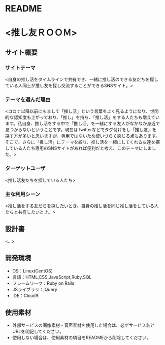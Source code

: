 # README

# <推し友ＲＯＯＭ>

## サイト概要
### サイトテーマ
<自身の推し活をタイムラインで共有でき、一緒に推し活のできる友だちを探している人同士が推し友を探し交流することができるSNSサイト。>

### テーマを選んだ理由
<コロナ以降以前にもまして「推し活」という言葉をよく見るようになり、世間的な認知度も上がっており、「推し」を持ち、「推し活」をする人たちも増えています。私自身、推し活をする中で「推し活」を一緒にする友人がなかなか身近で見つからないということです。現在はTwitterなどでタグ付けをし「推し友」を探す方が多いと思いますが、専用ではないため使いづらく感じる点もあります。そこで、さらに「推し活」にテーマを絞り、推し活を一緒にしてくれる友達を探している人たち専用のSNSサイトがあれば便利だと考え、このテーマにしました。>

### ターゲットユーザ
<推し活友だちを探している人たち>

### 主な利用シーン
<推し活をする友だちを探したいとき。自身の推し活を同じ推し活をしている人たちと共有したいとき。>

## 設計書
<...>

## 開発環境
- OS：Linux(CentOS)
- 言語：HTML,CSS,JavaScript,Ruby,SQL
- フレームワーク：Ruby on Rails
- JSライブラリ：jQuery
- IDE：Cloud9

## 使用素材
- 外部サービスの画像素材・音声素材を使用した場合は、必ずサービス名とURLを明記してください。
- 使用しない場合は、使用素材の項目をREADMEから削除してください。

